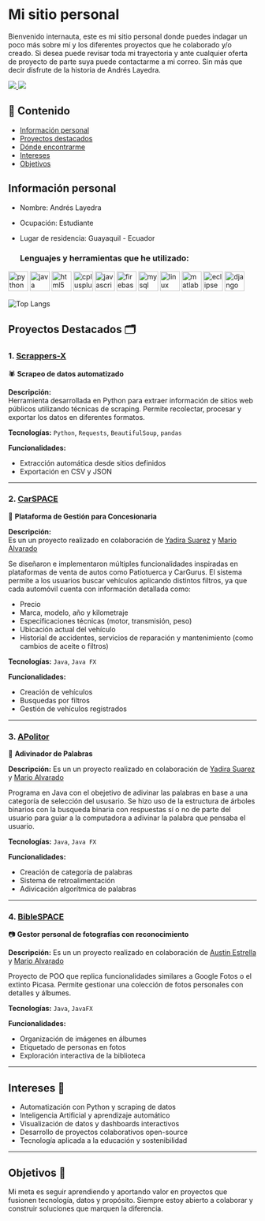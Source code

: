 # Mi sitio personal
Bienvenido internauta, este es mi sitio personal donde puedes indagar un poco más sobre mí y los diferentes proyectos que he colaborado y/o creado. Si desea puede revisar toda mi trayectoria y ante cualquier oferta de proyecto de parte suya puede contactarme a mi correo. Sin más que decir disfrute de la historia de Andrés Layedra.

<p align="left">
  <a href="https://www.linkedin.com/in/andres-layedra-070425348/" target="_blank">
    <img src="https://img.shields.io/badge/Conecta en LinkedIn-0A66C2?style=flat-square&logo=linkedin&logoColor=white"/>
  </a>
    <a href="mailto:andreslayedra8d@gmail.com" target="_blank">
    <img src="https://img.shields.io/badge/Escríbeme-Gmail-EA4335?style=flat-square&logo=gmail&logoColor=white"/>
  </a>
</p>




## 📑 Contenido

* [Información personal](#informacion-personal)
* [Proyectos destacados](#proyectos-destacados)
* [Dónde encontrarme](#donde-encontrarme)
* [Intereses](#intereses)
* [Objetivos](#objetivos)

  
## Información personal
* Nombre: Andrés Layedra
* Ocupación: Estudiante
* Lugar de residencia: Guayaquil - Ecuador

  ### Lenguajes y herramientas que he utilizado:

<p align="left">
  <img src="https://cdn.jsdelivr.net/gh/devicons/devicon/icons/python/python-original.svg" alt="python" width="40" height="40"/>
  <img src="https://cdn.jsdelivr.net/gh/devicons/devicon/icons/java/java-original.svg" alt="java" width="40" height="40"/>
  <img src="https://cdn.jsdelivr.net/gh/devicons/devicon/icons/html5/html5-original.svg" alt="html5" width="40" height="40"/>
  <img src="https://cdn.jsdelivr.net/gh/devicons/devicon/icons/cplusplus/cplusplus-original.svg" alt="cplusplus" width="40" height="40"/>
  <img src="https://cdn.jsdelivr.net/gh/devicons/devicon/icons/javascript/javascript-original.svg" alt="javascript" width="40" height="40"/>
  <img src="https://cdn.jsdelivr.net/gh/devicons/devicon/icons/firebase/firebase-plain.svg" alt="firebase" width="40" height="40"/>
  <img src="https://cdn.jsdelivr.net/gh/devicons/devicon/icons/mysql/mysql-original.svg" alt="mysql" width="40" height="40"/>  
  <img src="https://cdn.jsdelivr.net/gh/devicons/devicon/icons/linux/linux-original.svg" alt="linux" width="40" height="40"/>
  <img src="https://cdn.jsdelivr.net/gh/devicons/devicon/icons/matlab/matlab-original.svg" alt="matlab" width="40" height="40"/>
  <img src="https://cdn.jsdelivr.net/gh/devicons/devicon/icons/eclipse/eclipse-original.svg" alt="eclipse" width="40" height="40"/>
  <img src="https://cdn.jsdelivr.net/gh/devicons/devicon/icons/django/django-original.svg" alt="django" width="40" height="40"/>

</p>

![Top Langs](https://github-readme-stats.vercel.app/api/top-langs/?username=Anlaye22&layout=compact&theme=tokyonight)

## Proyectos Destacados 🗂️

### 1. [Scrappers-X](https://github.com/Anlaye22/Scrappers-X)
🕷️ **Scrapeo de datos automatizado**

**Descripción:**  
Herramienta desarrollada en Python para extraer información de sitios web públicos utilizando técnicas de scraping. Permite recolectar, procesar y exportar los datos en diferentes formatos.

**Tecnologías:** `Python`, `Requests`, `BeautifulSoup`, `pandas`

**Funcionalidades:**
- Extracción automática desde sitios definidos
- Exportación en CSV y JSON

---


### 2. [CarSPACE](https://github.com/m-alvaradox/CarSPACE)
🚗 **Plataforma de Gestión para Concesionaria**

**Descripción:**  
Es un un proyecto realizado en colaboración de [Yadira Suarez](https://github.com/YadiSuarez) y [Mario Alvarado](https://github.com/m-alvaradox) 

Se diseñaron e implementaron múltiples funcionalidades inspiradas en plataformas de venta de autos como Patiotuerca y CarGurus. El sistema permite a los usuarios buscar vehículos aplicando distintos filtros, ya que cada automóvil cuenta con información detallada como:

+ Precio
+ Marca, modelo, año y kilometraje
+ Especificaciones técnicas (motor, transmisión, peso)
+ Ubicación actual del vehículo
+ Historial de accidentes, servicios de reparación y mantenimiento (como cambios de aceite o filtros)


**Tecnologías:** `Java`, `Java FX`

**Funcionalidades:**
- Creación de vehículos
- Busquedas por filtros
- Gestión de vehículos registrados

---

### 3. [APolitor](https://github.com/m-alvaradox/APolitor)


🔮 **Adivinador de Palabras**

**Descripción:**
Es un un proyecto realizado en colaboración de [Yadira Suarez](https://github.com/YadiSuarez) y [Mario Alvarado](https://github.com/m-alvaradox)

Programa en Java con el obejetivo de adivinar las palabras en base a una categoría de selección del ususario. Se hizo uso de la estructura de árboles binarios con la busqueda binaria con respuestas sí o no de parte del usuario para guiar a la computadora a adivinar la palabra que pensaba el usuario.


**Tecnologías:** `Java`, `Java FX`

**Funcionalidades:**
- Creación de categoría de palabras
- Sistema de retroalimentación
- Adivicación algorítmica de palabras

---

### 4. [BibleSPACE](https://github.com/m-alvaradox/BibleSPACE)
📷 **Gestor personal de fotografías con reconocimiento**

**Descripción:**
Es un un proyecto realizado en colaboración de [Austin Estrella](https://github.com/starAus20) y [Mario Alvarado](https://github.com/m-alvaradox)

Proyecto de POO que replica funcionalidades similares a Google Fotos o el extinto Picasa. Permite gestionar una colección de fotos personales con detalles y álbumes.

**Tecnologías:** `Java`, `JavaFX`

**Funcionalidades:**
- Organización de imágenes en álbumes
- Etiquetado de personas en fotos
- Exploración interactiva de la biblioteca

---

## Intereses 🎯 

- Automatización con Python y scraping de datos
- Inteligencia Artificial y aprendizaje automático
- Visualización de datos y dashboards interactivos
- Desarrollo de proyectos colaborativos open-source
- Tecnología aplicada a la educación y sostenibilidad

---

## Objetivos  🌱 

Mi meta es seguir aprendiendo y aportando valor en proyectos que fusionen tecnología, datos y propósito. Siempre estoy abierto a colaborar y construir soluciones que marquen la diferencia.

